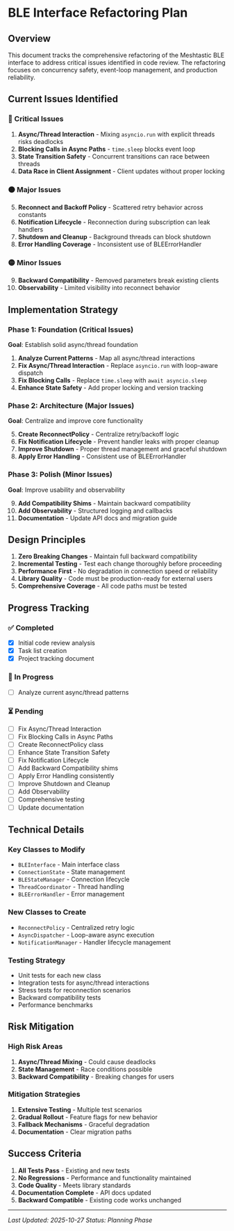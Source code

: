 # BLE Interface Refactoring Plan

## Overview

This document tracks the comprehensive refactoring of the Meshtastic BLE interface to address critical issues identified in code review. The refactoring focuses on concurrency safety, event-loop management, and production reliability.

## Current Issues Identified

### 🔴 Critical Issues
1. **Async/Thread Interaction** - Mixing `asyncio.run` with explicit threads risks deadlocks
2. **Blocking Calls in Async Paths** - `time.sleep` blocks event loop
3. **State Transition Safety** - Concurrent transitions can race between threads
4. **Data Race in Client Assignment** - Client updates without proper locking

### 🟠 Major Issues  
5. **Reconnect and Backoff Policy** - Scattered retry behavior across constants
6. **Notification Lifecycle** - Reconnection during subscription can leak handlers
7. **Shutdown and Cleanup** - Background threads can block shutdown
8. **Error Handling Coverage** - Inconsistent use of BLEErrorHandler

### 🟡 Minor Issues
9. **Backward Compatibility** - Removed parameters break existing clients
10. **Observability** - Limited visibility into reconnect behavior

## Implementation Strategy

### Phase 1: Foundation (Critical Issues)
**Goal**: Establish solid async/thread foundation

1. **Analyze Current Patterns** - Map all async/thread interactions
2. **Fix Async/Thread Interaction** - Replace `asyncio.run` with loop-aware dispatch
3. **Fix Blocking Calls** - Replace `time.sleep` with `await asyncio.sleep`
4. **Enhance State Safety** - Add proper locking and version tracking

### Phase 2: Architecture (Major Issues)
**Goal**: Centralize and improve core functionality

5. **Create ReconnectPolicy** - Centralize retry/backoff logic
6. **Fix Notification Lifecycle** - Prevent handler leaks with proper cleanup
7. **Improve Shutdown** - Proper thread management and graceful shutdown
8. **Apply Error Handling** - Consistent use of BLEErrorHandler

### Phase 3: Polish (Minor Issues)
**Goal**: Improve usability and observability

9. **Add Compatibility Shims** - Maintain backward compatibility
10. **Add Observability** - Structured logging and callbacks
11. **Documentation** - Update API docs and migration guide

## Design Principles

1. **Zero Breaking Changes** - Maintain full backward compatibility
2. **Incremental Testing** - Test each change thoroughly before proceeding
3. **Performance First** - No degradation in connection speed or reliability
4. **Library Quality** - Code must be production-ready for external users
5. **Comprehensive Coverage** - All code paths must be tested

## Progress Tracking

### ✅ Completed
- [x] Initial code review analysis
- [x] Task list creation
- [x] Project tracking document

### 🔄 In Progress
- [ ] Analyze current async/thread patterns

### ⏳ Pending
- [ ] Fix Async/Thread Interaction
- [ ] Fix Blocking Calls in Async Paths  
- [ ] Create ReconnectPolicy class
- [ ] Enhance State Transition Safety
- [ ] Fix Notification Lifecycle
- [ ] Add Backward Compatibility shims
- [ ] Apply Error Handling consistently
- [ ] Improve Shutdown and Cleanup
- [ ] Add Observability
- [ ] Comprehensive testing
- [ ] Update documentation

## Technical Details

### Key Classes to Modify
- `BLEInterface` - Main interface class
- `ConnectionState` - State management
- `BLEStateManager` - Connection lifecycle
- `ThreadCoordinator` - Thread handling
- `BLEErrorHandler` - Error management

### New Classes to Create
- `ReconnectPolicy` - Centralized retry logic
- `AsyncDispatcher` - Loop-aware async execution
- `NotificationManager` - Handler lifecycle management

### Testing Strategy
- Unit tests for each new class
- Integration tests for async/thread interactions
- Stress tests for reconnection scenarios
- Backward compatibility tests
- Performance benchmarks

## Risk Mitigation

### High Risk Areas
1. **Async/Thread Mixing** - Could cause deadlocks
2. **State Management** - Race conditions possible
3. **Backward Compatibility** - Breaking changes for users

### Mitigation Strategies
1. **Extensive Testing** - Multiple test scenarios
2. **Gradual Rollout** - Feature flags for new behavior
3. **Fallback Mechanisms** - Graceful degradation
4. **Documentation** - Clear migration paths

## Success Criteria

1. **All Tests Pass** - Existing and new tests
2. **No Regressions** - Performance and functionality maintained
3. **Code Quality** - Meets library standards
4. **Documentation Complete** - API docs updated
5. **Backward Compatible** - Existing code works unchanged

---

*Last Updated: 2025-10-27*
*Status: Planning Phase*